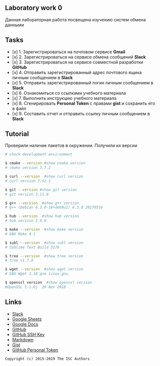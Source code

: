 ## Laboratory work 0

Данная лабораторная работа посвещена изучению систем обмена данными

## Tasks

- [х] 1. Зарегистрироваться на почтовом сервисе **Gmail**
- [х] 2. Зарегистрироваться на сервисе обмена сообщений **Slack**
- [х] 3. Зарегистрироваться на сервисе совместной разработки **GitHub**
- [х] 4. Отправить зарегистрированный адрес почтового ящика личным сообщением в **Slack**
- [х] 5. Отправить зарегистрированный логин личным сообщением в **Slack**
- [х] 6. Ознакомиться со ссылками учебного материала
- [х] 7. Выполнить инструкцию учебного материала
- [х] 8. Сгенирировать **Personal Token** с правами **gist** и сохранить его в файл
- [х] 9. Составить отчет и отправить ссылку личным сообщением в **Slack**

## Tutorial
Проверили наличие пакетов в окружении. Получили их версии
```sh
# check development environment

$ cmake --version #show cmake version 
# cmake version 3.7.2

$ curl --version  #show curl version
# curl version 7.52.1

$ git --version #show git version
# git version 2.11.0

$ g++ --version  #show g++ version
# g++ (Debian 6.3.0-18+deb9u1) 6.3.0 20170516

$ hub --version  #show hub version
# hub version 2.9.0

$ make --version  #show make version
# GNU Make 4.1

$ subl --version  #show subl version
# Sublime Text Build 3176

$ tree --version  #show tree version
# tree v1.7.0

$ wget --version  #show wget version
# GNU Wget 1.18 для linux-gnu.

$ openssl version  #show openssl version
#OpenSSL 1.1.0j  20 Nov 2018

```

## Links

- [Slack](https://slack.com)
- [Google Sheets](https://www.google.ru/intl/ru/sheets/about/)
- [Google Docs](https://www.google.ru/intl/ru/docs/about/)
- [GitHub](https://github.com)
- [GitHub SSH Key](https://help.github.com/articles/generating-a-new-ssh-key-and-adding-it-to-the-ssh-agent/)
- [Markdown](https://stackedit.io)
- [Gist](https://gist.github.com)
- [GitHub Personal Token](https://github.com/settings/tokens/new)


```
Copyright (c) 2015-2019 The ISC Authors
```
